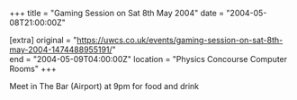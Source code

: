 +++
title = "Gaming Session on Sat 8th May 2004"
date = "2004-05-08T21:00:00Z"

[extra]
original = "https://uwcs.co.uk/events/gaming-session-on-sat-8th-may-2004-1474488955191/"    
end = "2004-05-09T04:00:00Z"
location = "Physics Concourse Computer Rooms"
+++

Meet in The Bar (Airport) at 9pm for food and drink

